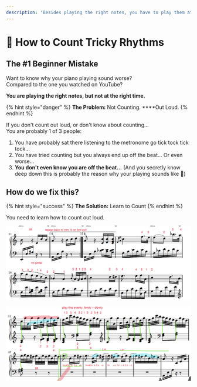 ```yaml
---
description: 'Besides playing the right notes, you have to play them at the right time.'
---
```


# 🎼 How to Count Tricky Rhythms

## The \#1 Beginner Mistake 

Want to know why your piano playing sound worse?   
Compared to the one you watched on YouTube?  
  
**You are playing the right notes, but not at the right time.**

{% hint style="danger" %}
**The Problem:** Not Counting. ****Out Loud.
{% endhint %}

If you don't count out loud, or don't know about counting...   
You are probably 1 of 3 people:

1. You have probably sat there listening to the metronome go tick tock tick tock...
2. You have tried counting but you always end up off the beat...  Or even worse... 
3. **You don't even know you are off the beat...**   \(And you secretly know deep down this is probably the reason why your playing sounds like 💩\)

## How do we fix this?

{% hint style="success" %}
**The Solution:** Learn to Count
{% endhint %}

You need to learn how to count out loud.





![](../../../.gitbook/assets/image%20%2863%29.png)







![](../../../.gitbook/assets/image%20%2864%29.png)



